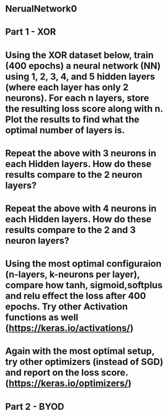 # NerualNetwork0
# Part 1 - XOR
# Using the XOR dataset below, train (400 epochs) a neural network (NN) using 1, 2, 3, 4, and 5 hidden layers (where each layer has only 2 neurons). For each n layers, store the resulting loss score along with n. Plot the results to find what the optimal number of layers is.
# Repeat the above with 3 neurons in each Hidden layers. How do these results compare to the 2 neuron layers?
# Repeat the above with 4 neurons in each Hidden layers. How do these results compare to the 2 and 3 neuron layers?
# Using the most optimal configuraion (n-layers, k-neurons per layer), compare how tanh, sigmoid,softplus and relu effect the loss after 400 epochs. Try other Activation functions as well (https://keras.io/activations/)
# Again with the most optimal setup, try other optimizers (instead of SGD) and report on the loss score. (https://keras.io/optimizers/)
# Part 2 - BYOD
